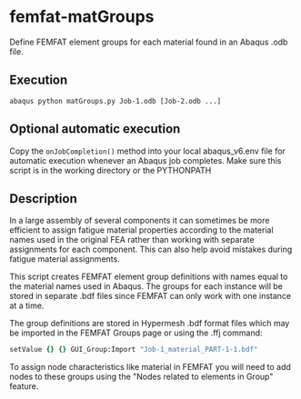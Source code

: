 # femfat-matGroups
Define FEMFAT element groups for each material found in an Abaqus .odb file.

## Execution

    abaqus python matGroups.py Job-1.odb [Job-2.odb ...]

## Optional automatic execution

Copy the `onJobCompletion()` method into your local abaqus_v6.env file for
automatic execution whenever an Abaqus job completes. Make sure this
script is in the working directory or the PYTHONPATH

## Description

In a large assembly of several components it can sometimes be more efficient to
assign fatigue material properties according to the material names used in the original
FEA rather than working with separate assignments for each component. This can
also help avoid mistakes during fatigue material assignments.

This script creates FEMFAT element group definitions with names equal to the
material names used in Abaqus. The groups for each instance will be stored in
separate .bdf files since FEMFAT can only work with one instance at a time.

The group definitions are stored in Hypermesh .bdf format files which may be
imported in the FEMFAT Groups page or using the .ffj command:

```tcl
setValue {} {} GUI_Group:Import "Job-1_material_PART-1-1.bdf"
```

To assign node characteristics like material in FEMFAT you will need to add
nodes to these groups using the "Nodes related to elements in Group" feature.
